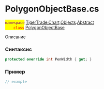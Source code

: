 
# PolygonObjectBase.cs
<mark style="color:purple;">`namespace`</mark> [TigerTrade.Chart](../../../../../TigerTrade.Chart.md).[Objects](../../../../../TigerTrade.Chart/Objects.md).[Abstract](../../../../../TigerTrade.Chart/Objects/Abstract.md)  
<mark style="color:red;">&nbsp;&nbsp;&nbsp;&nbsp;&nbsp;&nbsp;&nbsp;`class`</mark> [PolygonObjectBase](../../PolygonObjectBase.cs.md)

Описание

### Синтаксис
```csharp
protected override int PenWidth { get; }
```
### Пример  
```csharp
// example
```
